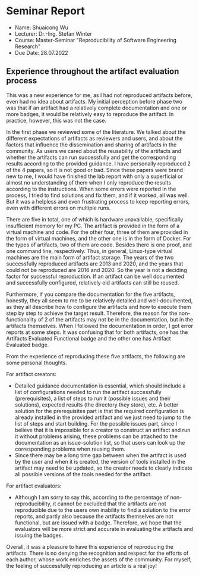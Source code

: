 # Seminar Report

* Name: Shuaicong Wu
* Lecturer: Dr.-Ing. Stefan Winter
* Course: Master-Seminar "Reproducibility of Software Engineering Research"
* Due Date: 28.07.2022

## Experience throughout the artifact evaluation process

This was a new experience for me, as I had not reproduced artifacts before, even had no idea about artifacts. My initial perception before phase two was that if an artifact had a relatively complete documentation and one or more badges, it would be relatively easy to reproduce the artifact. In practice, however, this was not the case.  

In the first phase we reviewed some of the literature. We talked about the different expectations of artifacts as reviewers and users, and about the factors that influence the dissemination and sharing of artifacts in the community. As users we cared about the reusability of the artifacts and whether the artifacts can run successfully and get the corresponding results according to the provided guidance. I have personally reproduced 2 of the 4 papers, so it is not good or bad. Since these papers were brand new to me, I would have finished the lab report with only a superficial or almost no understanding of them when I only reproduce the results according to the instructions. When some errors were reported in the process, I tried to find solutions and fix them, and if it worked, all was well. But it was a helpless and even frustrating process to keep reporting errors, even with different errors on multiple runs.

There are five in total, one of which is hardware unavailable, specifically insufficient memory for my PC. The artifact is provided in the form of a virtual machine and code. For the other four, three of them are provided in the form of virtual machines, and the other one is in the form of Docker. For the types of artifacts, two of them are code. Besides there is one proof, and one command line, respectively. Thus, in general, Linux-type virtual machines are the main form of artifact storage. The years of the two successfully reproduced artifacts are 2013 and 2020, and the years that could not be reproduced are 2016 and 2020. So the year is not a deciding factor for successful reproduction. If an artifact can be well documented and successfully configured, relatively old artifacts can still be reused.

Furthermore, if you compare the documentation for the five artifacts, honestly, they all seem to me to be relatively detailed and well-documented, as they all describe how to configure the artifacts and how to execute them step by step to achieve the target result. Therefore, the reason for the non-functionality of 2 of the artifacts may not be in the documentation, but in the artifacts themselves. When I followed the documentation in order, I got error reports at some steps. It was confusing that for both artifacts, one has the Artifacts Evaluated Functional badge and the other one has Artifact Evaluated badge.

From the experience of reproducing these five artifacts, the following are some personal thoughts.

For artifact creators:
- Detailed guidance documentation is essential, which should include a list of configurations needed to run the artifact successfully (prerequisites), a list of steps to run it (possible issues and their solutions), expected results (the directory they store), etc. A better solution for the prerequisites part is that the required configuration is already installed in the provided artifact and we just need to jump to the list of steps and start building. For the possible issues part, since I believe that it is impossible for a creator to construct an artifact and run it without problems arising, these problems can be attached to the documentation as an issue-solution list, so that users can look up the corresponding problems when reusing them. 
- Since there may be a long time gap between when the artifact is used by the user and when it is created, the version of tools installed in the artifact may need to be updated, so the creator needs to clearly indicate all possible versions of the tools needed for the artifact.

For artifact evaluators:
- Although I am sorry to say this, according to the percentage of non-reproducibility, it cannot be excluded that the artifacts are not reproducible due to the users own inability to find a solution to the error reports, and partly also because the artifacts themselves are not functional, but are issued with a badge. Therefore, we hope that the evaluators will be more strict and accurate in evaluating the artifacts and issuing the badges.

Overall, it was a pleasure to have this experience of reproducing the artifacts. There is no denying the recognition and respect for the efforts of each author, whose work enriches the assets of the community. For myself, the feeling of successfully reproducing an article is a real joy!